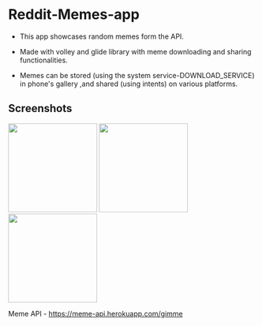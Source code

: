 # Reddit-Memes-app

- This app showcases random memes form the API.

- Made with volley and glide library with meme downloading and sharing functionalities.

- Memes can be stored (using the system service-DOWNLOAD_SERVICE) in phone's gallery ,and shared (using intents) on various platforms.

## Screenshots

<img src="https://user-images.githubusercontent.com/102324791/192413338-bbb09486-2265-453f-9b6d-6a888bbc183c.jpg" width="180">
<img src="https://user-images.githubusercontent.com/102324791/192413358-edeeb614-61d8-4c25-bfe3-7f837d7c946a.jpg" width="180">
<img src="https://user-images.githubusercontent.com/102324791/192413367-581b705f-56fa-4630-a462-cbbe5111ff95.jpg" width="180">

Meme API - https://meme-api.herokuapp.com/gimme 
